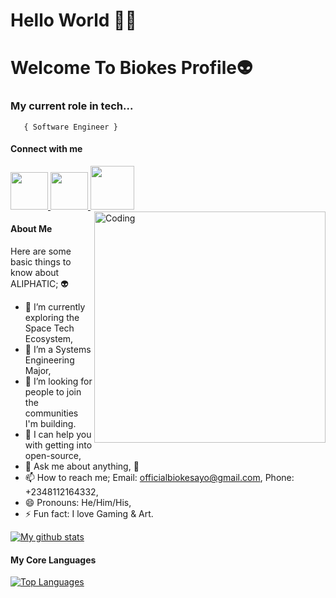 <h1>Hello World 👋🏾</h1>


<h1>Welcome To Biokes Profile👽</h1>

###   **My current role in tech...** </h2>
       { Software Engineer } 




#### Connect with me 
<a href="https://www.linkedin.com/in/babalola-abiodun-ayomide-5a231431a/"> <img src="images/linkedin.png" width="60" /> </a>
<a href="https://twitter.com/biokes_art"> <img src="images/twitter.png" width="60" /> </a>
<a href="https://www.instagram.com/biokes"> <img src="images/ig.png" width="70" /> </a>
<img align="right" alt="Coding" width="370" src="https://miro.medium.com/max/680/0*7Q3yvSIv_t0ioJ-Z.gif"/>


#### About Me
Here are some basic things to know about ALIPHATIC; 👽

- 🔭 I’m currently exploring the Space Tech Ecosystem, 
- 🌱 I’m a Systems Engineering Major,
- 👯 I’m looking for people to join the communities I'm building.
- 🤔 I can help you with getting into open-source,
- 💬 Ask me about anything, 🌚
- 📫 How to reach me; Email: officialbiokesayo@gmail.com, Phone: +2348112164332,
- 😄 Pronouns: He/Him/His,
- ⚡ Fun fact: I love Gaming & Art.
  
[![My github stats](https://github-readme-stats.vercel.app/api?username=Biokes&show_icons=true&theme=nightowl)](https://github.com/anuraghazra/github-readme-stats) 

#### My Core Languages

<a href="https://github.com/Biokes" align="left"><img src="https://github-readme-stats.vercel.app/api/top-langs/?username=Biokes&langs_count=15&title_color=0891b2&text_color=ffffff&icon_color=0891b2&bg_color=1c1917&hide_border=true&locale=en&custom_title=Top%20%Languages" alt="Top Languages" /></a> 
